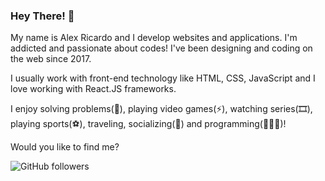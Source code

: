 ### Hey There! 👋

My name is Alex Ricardo and I develop websites and applications. I'm addicted and passionate about codes! I've been designing and coding on the web since 2017.

I usually work with front-end technology like HTML, CSS, JavaScript and I love working with React.JS frameworks.

I enjoy solving problems(🤔), playing video games(⚡), watching series(🎞️), playing sports(⚽️), traveling, socializing(💬) and programming(🧑🏼‍💻)!

Would you like to find me?

![GitHub followers](https://img.shields.io/github/followers/Csalex123?style=social)


